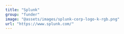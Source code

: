 ```yaml
---
title: "Splunk"
group: "funder"
image: "@assets/images/splunk-corp-logo-k-rgb.png"
url: "https://www.splunk.com/"
---
```

